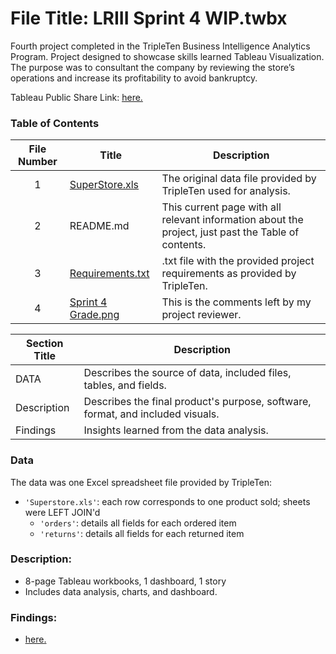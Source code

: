 # File Title: LRIII Sprint 4 WIP.twbx

Fourth project completed in the TripleTen Business Intelligence Analytics Program. Project designed to showcase skills learned Tableau Visualization. The purpose was to consultant the company by reviewing the store’s operations and increase its profitability to avoid bankruptcy.

Tableau Public Share Link: <a href='https://public.tableau.com/views/LRIIISprint4WIP/ProfitsLosses?:language=en-US&:sid=&:display_count=n&:origin=viz_share_link' target=_blank><u>here</u>.</a> 

### Table of Contents
| File Number | Title | Description |
| :-----------: | ----------- |----------- |
| 1 | [SuperStore.xls](https://docs.google.com/spreadsheets/d/1kwgd3z54839hrStq88a8zHMZiB7TVOZQ9AH2Gwd9d-I/edit?usp=sharing) | The original data file provided by TripleTen used for analysis. |
| 2 | README.md | This current page with all relevant information about the project, just past the Table of contents. |
| 3 | [Requirements.txt](https://github.com/LeeRIII/Data_projects_TripleTen/blob/main/Data%20Visualization/Requirements.txt) | .txt file with the provided project requirements as provided by TripleTen. |
| 4 | [Sprint 4 Grade.png](https://drive.google.com/file/d/1pClvsaIq83Qu35G05h93Z1SkCuKdaQAa/view?usp=sharing) | This is the comments left by my project reviewer. |

| Section Title | Description |
| ----------- |----------- |
| DATA | Describes the source of data, included files, tables, and fields. |
| Description | Describes the final product's purpose, software, format, and included visuals. |
| Findings | Insights learned from the data analysis. |

### Data
The data was one Excel spreadsheet file provided by TripleTen:
- `'Superstore.xls'`: each row corresponds to one product sold; sheets were LEFT JOIN'd
    - `'orders'`: details all fields for each ordered item
    - `'returns'`: details all fields for each returned item

### Description:
- 8-page Tableau workbooks, 1 dashboard, 1 story
- Includes data analysis, charts, and dashboard.

### Findings:
- <a href='https://github.com/LeeRIII/Data_projects_TripleTen/blob/main/Data%20Visualization/Findings.txt' target=_blank><u>here</u>.</a>
